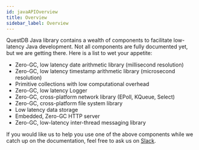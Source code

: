 ```yaml
---
id: javaAPIOverview
title: Overview
sidebar_label: Overview
---
```



QuestDB Java library contains a wealth of components to facilitate low-latency Java development. Not all components
are fully documented yet, but we are getting there. Here is a list to wet your appetite:

- Zero-GC, low latency date arithmetic library (millisecond resolution)
- Zero-GC, low latency timestamp arithmetic library (microsecond resolution)
- Primitive collections with low computational overhead
- Zero-GC, low latency Logger
- Zero-GC, cross-platform network library (EPoll, KQueue, Select)
- Zero-GC, cross-platform file system library
- Low latency data storage
- Embedded, Zero-GC HTTP server
- Zero-GC, low-latency inter-thread messaging library


If you would like us to help you use one of the above components while we catch up on the documentation, 
feel free to ask us on [Slack](https://join.slack.com/t/questdb/shared_invite/enQtNzk4Nzg4Mjc2MTE2LTEzZThjMzliMjUzMTBmYzVjYWNmM2UyNWJmNDdkMDYyZmE0ZDliZTQxN2EzNzk5MDE3Zjc1ZmJiZmFiZTIwMGY>). 